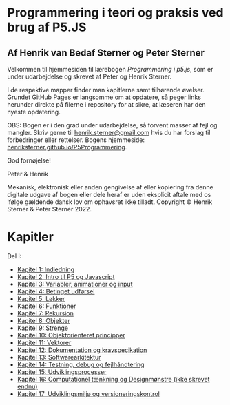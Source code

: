 # Programmering i teori og praksis ved brug af P5.JS
## Af Henrik van Bedaf Sterner og Peter Sterner

Velkommen til hjemmesiden til lærebogen *Programmering i p5.js*, som er under udarbejdelse og skrevet af Peter og Henrik Sterner. 

I de respektive mapper finder man kapitlerne samt tilhørende øvelser.
Grundet GitHub Pages er langsomme om at opdatere, så peger links herunder direkte på filerne i repository for at sikre, at læseren har den nyeste opdatering.  

OBS: Bogen er i den grad under udarbejdelse, så forvent masser af fejl og mangler. Skriv gerne til <henrik.sterner@gmail.com> hvis du har forslag til forbedringer eller rettelser. Bogens hjemmeside:  
<a href = "http://henriksterner.github.io/P5Programmering/">henriksterner.github.io/P5Programmering</a>.

God fornøjelse!

Peter & Henrik

Mekanisk, elektronisk eller anden gengivelse af eller kopiering fra denne digitale udgave af bogen eller 
dele heraf er uden eksplicit aftale med os ifølge gældende dansk lov om ophavsret ikke tilladt.
Copyright © Henrik Sterner & Peter Sterner 2022.

# Kapitler

Del I: 
- [Kapitel 1: Indledning](https://github.com/HenrikSterner/P5Programmering/blob/main/kap1/kap1.md)
- [Kapitel 2: Intro til P5 og Javascript](https://github.com/HenrikSterner/P5Programmering/blob/main/kap2/kap2.md)
- [Kapitel 3: Variabler, animationer og input](https://github.com/HenrikSterner/P5Programmering/blob/main/kap3/kap3.md)
- [Kapitel 4: Betinget udførsel](https://github.com/HenrikSterner/P5Programmering/blob/main/kap4/kap4.md)
- [Kapitel 5: Løkker](https://github.com/HenrikSterner/P5Programmering/blob/main/kap5/kap5.md)
- [Kapitel 6: Funktioner](https://github.com/HenrikSterner/P5Programmering/blob/main/kap6/kap6.md)
- [Kapitel 7: Rekursion](https://github.com/HenrikSterner/P5Programmering/blob/main/kap7/kap7.md)
- [Kapitel 8: Objekter](https://github.com/HenrikSterner/P5Programmering/blob/main/kap8/kap8.md)
- [Kapitel 9: Strenge](https://github.com/HenrikSterner/P5Programmering/blob/main/kap9/kap9.md)
- [Kapitel 10: Objektorienteret principper](https://github.com/HenrikSterner/P5Programmering/blob/main/kap10/kap10.md)
- [Kapitel 11: Vektorer](https://github.com/HenrikSterner/P5Programmering/blob/main/kap11/kap11.md)
- [Kapitel 12: Dokumentation og kravspecikation](https://github.com/HenrikSterner/P5Programmering/blob/main/kap12/kap12.md)
- [Kapitel 13: Softwarearkitektur](https://github.com/HenrikSterner/P5Programmering/blob/main/kap13/kap13.md)
- [Kapitel 14: Testning, debug og fejlhåndtering](https://github.com/HenrikSterner/P5Programmering/blob/main/kap14/kap14.md)
- [Kapitel 15: Udviklingsprocesser](https://github.com/HenrikSterner/P5Programmering/blob/main/kap15/kap15.md)
- [Kapitel 16: Computationel tænkning og Designmønstre (ikke skrevet endnu)](kap16/kap16.md)
- [Kapitel 17: Udviklingsmiljø og versioneringskontrol](https://github.com/HenrikSterner/P5Programmering/blob/main/kap17/kap17.md)

